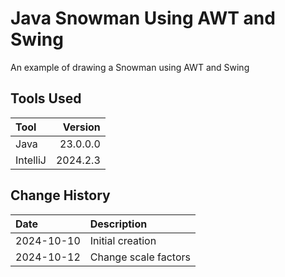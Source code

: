 # Java Snowman Using AWT and Swing
An example of drawing a Snowman using AWT and Swing
## Tools Used

| Tool     |  Version |
|:---------|---------:|
| Java     | 23.0.0.0 |
| IntelliJ | 2024.2.3 |

## Change History

| Date       | Description          |
|:-----------|:---------------------|
| 2024-10-10 | Initial creation     |
| 2024-10-12 | Change scale factors |
